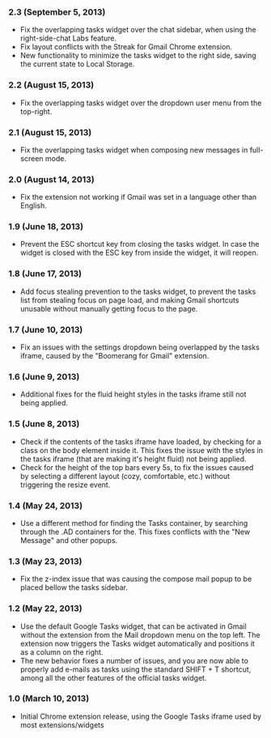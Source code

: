 
### 2.3 (September 5, 2013)

* Fix the overlapping tasks widget over the chat sidebar, when using the right-side-chat Labs feature.
* Fix layout conflicts with the Streak for Gmail Chrome extension.
* New functionality to minimize the tasks widget to the right side, saving the current state to Local Storage.

### 2.2 (August 15, 2013)

* Fix the overlapping tasks widget over the dropdown user menu from the top-right.

### 2.1 (August 15, 2013)

* Fix the overlapping tasks widget when composing new messages in full-screen mode.

### 2.0 (August 14, 2013)

* Fix the extension not working if Gmail was set in a language other than English.

### 1.9 (June 18, 2013)

* Prevent the ESC shortcut key from closing the tasks widget. In case the widget is closed with the ESC key from inside the widget, it will reopen.

### 1.8 (June 17, 2013)

* Add focus stealing prevention to the tasks widget, to prevent the tasks list from stealing focus on page load, and making Gmail shortcuts unusable without manually getting focus to the page.

### 1.7 (June 10, 2013)

* Fix an issues with the settings dropdown being overlapped by the tasks iframe, caused by the "Boomerang for Gmail" extension.

### 1.6 (June 9, 2013)

* Additional fixes for the fluid height styles in the tasks iframe still not being applied.

### 1.5 (June 8, 2013)

* Check if the contents of the tasks iframe have loaded, by checking for a class on the body element inside it. This fixes the issue with the styles in the tasks iframe (that are making it's height fluid) not being applied.
* Check for the height of the top bars every 5s, to fix the issues caused by selecting a different layout (cozy, comfortable, etc.) without triggering the resize event.

### 1.4 (May 24, 2013)

* Use a different method for finding the Tasks container, by searching through the .AD containers for the. This fixes conflicts with the "New Message" and other popups.

### 1.3 (May 23, 2013)

* Fix the z-index issue that was causing the compose mail popup to be placed bellow the tasks sidebar.

### 1.2 (May 22, 2013)

* Use the default Google Tasks widget, that can be activated in Gmail without the extension from the Mail dropdown menu on the top left. The extension now triggers the Tasks widget automatically and positions it as a column on the right.
* The new behavior fixes a number of issues, and you are now able to properly add e-mails as tasks using the standard SHIFT + T shortcut, among all the other features of the official tasks widget.

### 1.0 (March 10, 2013)

* Initial Chrome extension release, using the Google Tasks iframe used by most extensions/widgets
